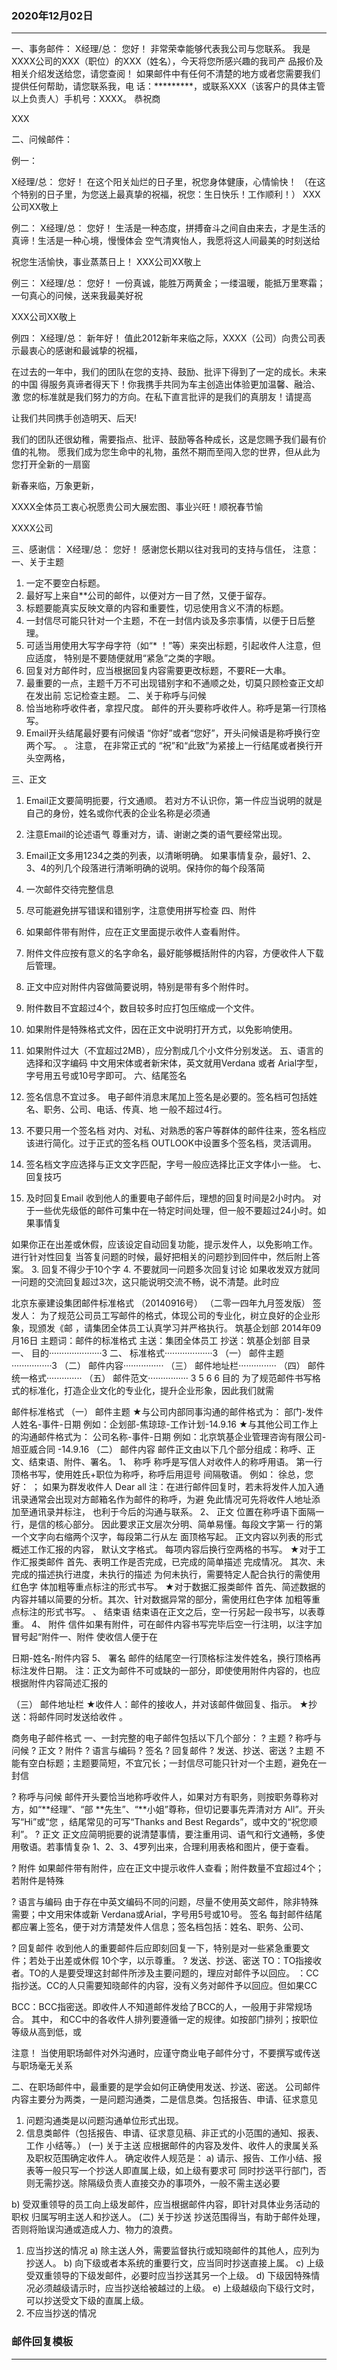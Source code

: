 ###  2020年12月02日

-----------------------------------------------------------------





一、事务邮件： 
X经理/总： 
您好！ 
非常荣幸能够代表我公司与您联系。 
我是XXXX公司的XXX（职位）的XXX（姓名），今天将您所感兴趣的我司产 
品报价及相关介绍发送给您，请您查阅！ 
如果邮件中有任何不清楚的地方或者您需要我们提供任何帮助，请您联系我，电 
话：*********，或联系XXX（该客户的具体主管以上负责人）手机号：XXXX。 恭祝商

 XXX 



二、问候邮件： 

例一： 

X经理/总： 
您好！ 
在这个阳关灿烂的日子里，祝您身体健康，心情愉快！ 
（在这个特别的日子里，为您送上最真挚的祝福，祝您：生日快乐！工作顺利！） 
XXX公司XX敬上 





例二： 
X经理/总： 
您好！ 
生活是一种态度，拼搏奋斗之间自由来去，才是生活的真谛！生活是一种心境，慢慢体会
空气清爽怡人，我愿将这人间最美的时刻送给

祝您生活愉快，事业蒸蒸日上！ 
 XXX公司XX敬上





 例三： 
X经理/总： 
您好！ 
一份真诚，能胜万两黄金；一缕温暖，能抵万里寒霜；一句真心的问候，送来我最美好祝

XXX公司XX敬上



 例四： 
X经理/总： 
新年好！ 
值此2012新年来临之际，XXXX（公司）向贵公司表示最衷心的感谢和最诚挚的祝福， 

在过去的一年中，我们的团队在您的支持、鼓励、批评下得到了一定的成长。未来的中国
得服务真谛者得天下！你我携手共同为车主创造出体验更加温馨、融洽、激
您的标准就是我们努力的方向。在私下直言批评的是我们的真朋友！请提高

让我们共同携手创造明天、后天!

我们的团队还很幼稚，需要指点、批评、鼓励等各种成长，这是您赐予我们最有价值的礼物。 
愿我们成为您生命中的礼物，虽然不期而至闯入您的世界，但从此为您打开全新的一扇窗

新春来临，万象更新，

XXXX全体员工衷心祝愿贵公司大展宏图、事业兴旺！顺祝春节愉

 XXXX公司 

 三、感谢信： 
X经理/总： 
您好！ 
感谢您长期以往对我司的支持与信任， 
 注意： 
一、关于主题 

1. 一定不要空白标题。 
2. 最好写上来自**公司的邮件，以便对方一目了然，又便于留存。 
3. 标题要能真实反映文章的内容和重要性，切忌使用含义不清的标题。 
4. 一封信尽可能只针对一个主题，不在一封信内谈及多宗事情，以便于日后整理。 
5. 可适当用使用大写字母字符（如“* ！”等）来突出标题，引起收件人注意，但应适度， 
特别是不要随便就用“紧急”之类的字眼。 
6. 回复对方邮件时，应当根据回复内容需要更改标题，不要RE一大串。 
7. 最重要的一点，主题千万不可出现错别字和不通顺之处，切莫只顾检查正文却在发出前 
忘记检查主题。 
 二、关于称呼与问候 
1. 恰当地称呼收件者，拿捏尺度。 
邮件的开头要称呼收件人。称呼是第一行顶格写。 
2. Email开头结尾最好要有问候语 
“你好”或者“您好”，开头问候语是称呼换行空两个写。 
。 注意， 在非常正式的
“祝”和“此致”为紧接上一行结尾或者换行开头空两格，

 三、正文 
1. Email正文要简明扼要，行文通顺。 
若对方不认识你，第一件应当说明的就是自己的身份，姓名或你代表的企业名称是必须通

2. 注意Email的论述语气 
尊重对方，请、谢谢之类的语气要经常出现。 
3. Email正文多用1234之类的列表，以清晰明确。 
如果事情复杂，最好1、2、3、4的列几个段落进行清晰明确的说明。保持你的每个段落简

4. 一次邮件交待完整信息 
5. 尽可能避免拼写错误和错别字，注意使用拼写检查 
四、附件 
1. 如果邮件带有附件，应在正文里面提示收件人查看附件。 
2. 附件文件应按有意义的名字命名，最好能够概括附件的内容，方便收件人下载后管理。 
3. 正文中应对附件内容做简要说明，特别是带有多个附件时。 
4. 附件数目不宜超过4个，数目较多时应打包压缩成一个文件。 
5. 如果附件是特殊格式文件，因在正文中说明打开方式，以免影响使用。 
6. 如果附件过大（不宜超过2MB），应分割成几个小文件分别发送。 
 五、语言的选择和汉字编码 
中文用宋体或者新宋体，英文就用Verdana 或者 Arial字型，字号用五号或10号字即可。 
六、结尾签名 
1. 签名信息不宜过多。 
电子邮件消息末尾加上签名是必要的。签名档可包括姓名、职务、公司、电话、传真、地
 一般不超过4行。 
2. 不要只用一个签名档 
对内、对私、对熟悉的客户等群体的邮件往来，签名档应该进行简化。过于正式的签名档
OUTLOOK中设置多个签名档，灵活调用。 
3. 签名档文字应选择与正文文字匹配，字号一般应选择比正文字体小一些。 
 七、回复技巧 
1. 及时回复Email 
收到他人的重要电子邮件后，理想的回复时间是2小时内。 
对于一些优先级低的邮件可集中在一特定时间处理，但一般不要超过24小时。如果事情复

如果你正在出差或休假，应该设定自动回复功能，提示发件人，以免影响工作。 
进行针对性回复 
当答复问题的时候，最好把相关的问题抄到回件中，然后附上答案。 
3. 回复不得少于10个字 
4. 不要就同一问题多次回复讨论 
如果收发双方就同一问题的交流回复超过3次，这只能说明交流不畅，说不清楚。此时应


北京东豪建设集团邮件标准格式 
（20140916号） 
（二零一四年九月签发版） 
 签发人： 
 为了规范公司员工写邮件的格式，体现公司的专业化，树立良好的企业形象，现颁发《邮
，请集团全体员工认真学习并严格执行。 
筑基企划部 
2014年09月16日 
主题词：邮件的标准格式 
主送：集团全体员工 
抄送：筑基企划部 
目录 
一、 目的·····················3 
二、 标准格式···················3 
（一） 邮件主题················3 
（二） 邮件内容················ 
（三） 邮件地址栏··············· 
（四） 邮件统一格式·············· 
（五） 邮件范文················ 
 3 5 6 6 
目的 
为了规范邮件书写格式的标准化，打造企业文化的专业化，提升企业形象，因此我们就需

邮件标准格式 
（一） 邮件主题 
★与公司内部同事沟通的邮件格式为： 
部门-发件人姓名-事件-日期 
例如：企划部-焦琼琼-工作计划-14.9.16 
★与其他公司工作上的沟通邮件格式为： 
公司名称-事件-日期 
例如：北京筑基企业管理咨询有限公司-旭亚威合同 
-14.9.16 
（二） 邮件内容 
邮件正文由以下几个部分组成：称呼、正文、结束语、附件、署名。 
1、 称呼 
称呼是写信人对收件人的称呼用语。 第一行 
顶格书写，使用姓氏+职位为称呼，称呼后用逗号 
间隔敬语。 
例如： 徐总，您好： ； 如果为群发收件人 
 Dear all 
注：在进行邮件回复时，若未将发件人加入通 
讯录通常会出现对方邮箱名作为邮件的称呼，为避 
免此情况可先将收件人地址添加至通讯录并标注， 
也利于今后的沟通与联系。 
2、 正文 
位置在称呼语下面隔一行，是信的核心部分。 
因此要求正文层次分明、简单易懂。每段文字第一 
行的第一个文字向右缩两个汉字，每段第二行从左 
面顶格写起。 
正文内容以列表的形式概述工作汇报的内容， 
默认文字格式。 每项内容后换行空两格的书写。 
★对于工作汇报类邮件 
首先、表明工作是否完成，已完成的简单描述 
完成情况。 
其次、未完成的描述执行进度，未执行的描述 
为何未执行，需要特定人配合执行的需使用红色字 
体加粗等重点标注的形式书写。 
★对于数据汇报类邮件 
首先、简述数据的内容并辅以简要的分析。其次、针对数据异常的部分，需使用红色字体 
加粗等重点标注的形式书写。 
、 结束语 
结束语在正文之后，空一行另起一段书写，以表尊重。 
4、 附件 
信件如果有附件，可在邮件内容书写完毕后空一行注明，以注字加冒号起“附件一、附件
使收信人便于在

日期-姓名-附件内容 
5、 署名 
邮件的结尾空一行顶格标注发件姓名，换行顶格再标注发件日期。 
注：正文为邮件不可或缺的一部分，即使使用附件内容的，也应根据附件内容简述汇报的

（三） 邮件地址栏 
★收件人：邮件的接收人，并对该邮件做回复、指示。  ★抄送：将邮件同时发送给收件
。 

商务电子邮件格式 
 一、一封完整的电子邮件包括以下几个部分： 
? 主题 
? 称呼与问候 
? 正文 
? 附件 
? 语言与编码 
? 签名 
? 回复邮件 
? 发送、抄送、密送 
 ? 主题 
不能有空白标题；主题要简短，不宜冗长；一封信尽可能只针对一个主题，避免在一封信

? 称呼与问候 
邮件开头要恰当地称呼收件人，如果对方有职务，则按职务尊称对方，如“**经理”、“部
**先生”、“**小姐”尊称，但切记要事先弄清对方
All”。开头写“Hi”或“您
，结尾常见的可写“Thanks and Best Regards”，或中文的“祝您顺利”。 ? 正文 
正文应简明扼要的说清楚事情，要注重用词、语气和行文通畅，多使用敬语。若事情复杂
1、2、3、4罗列出来，合理利用表格和图片，便于查看。 

? 附件 
如果邮件带有附件，应在正文中提示收件人查看；附件数量不宜超过4个；若附件是特殊

? 语言与编码 
由于存在中英文编码不同的问题，尽量不使用英文邮件，除非特殊需要；中文用宋体或新
Verdana或Arial，字号用5号或10号。 
签名 
每封邮件结尾都应署上签名，便于对方清楚发件人信息；签名档包括：姓名、职务、公司、


? 回复邮件 
收到他人的重要邮件后应即刻回复一下，特别是对一些紧急重要文件；若处于出差或休假
10个字，以示尊重。 
? 发送、抄送、密送 
TO：TO指接收者。TO的人是要受理这封邮件所涉及主要问题的，理应对邮件予以回应。 
：CC指抄送。CC的人只需要知晓邮件的内容，没有义务对邮件予以回应。但如果CC

BCC：BCC指密送。即收件人不知道邮件发给了BCC的人，一般用于非常规场合。 其中，
和CC中的各收件人排列要遵循一定的规律。如按部门排列；按职位等级从高到低，或

注意！ 
当使用职场邮件对外沟通时，应谨守商业电子邮件分寸，不要撰写或传送与职场毫无关系

二、在职场邮件中，最重要的是学会如何正确使用发送、抄送、密送。 
公司邮件内容主要分为两类，一是问题沟通类，二是信息类。包括报告、申请、征求意见

1) 问题沟通类是以问题沟通单位形式出现。 
2) 信息类邮件（包括报告、申请、征求意见稿、非正式的小范围的通知、报表、工作 
小结等。） 
(一) 关于主送 
应根据邮件的内容及发件、收件人的隶属关系及职权范围确定收件人。 
确定收件人规范是： 
a) 请示、报告、工作小结、报表等一般只写一个抄送人即直属上级，如上级有要求可 
同时抄送平行部门，否则无需抄送。除隔级负责人直接交办的事项外，一般不需主送必要

b) 受双重领导的员工向上级发邮件，应当根据邮件内容，即针对具体业务活动的职权 
归属写明主送人和抄送人。 
(二) 关于抄送 
抄送范围得当，有助于邮件处理，否则将贻误沟通或造成人力、物力的浪费。 
1. 应当抄送的情况 
a) 除主送人外，需要监督执行或知晓邮件的其他人，应列为抄送人。 
b) 向下级或者本系统的重要行文，应当同时抄送直接上属。 
c) 上级受双重领导的下级发邮件，必要时应当抄送其另一个上级。 
d) 下级因特殊情况必须越级请示时，应当抄送给被越过的上级。 
e) 上级越级向下级行文时，可以抄送受文下级的直属上级。 
2. 不应当抄送的情况 






 ###  邮件回复模板
-----------------------------------------------------------------
